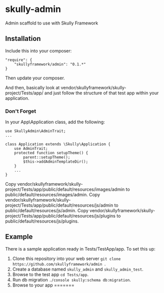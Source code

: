 # skully-admin
Admin scaffold to use with Skully Framework

## Installation

Include this into your composer:

```
"require": {
    "skullyframework/admin": "0.1.*"
}
```

Then update your composer.

And then, basically look at vendor/skullyframework/skully-project/Tests/app/ and just follow the structure of that test app within your application.

### Don't Forget ###
In your App\Application class, add the following:

```
use SkullyAdmin\AdminTrait;
...

class Application extends \Skully\Application {
    use AdminTrait;
    protected function setupTheme() {
        parent::setupTheme();
        $this->addAdminTemplateDir();
    }
    ...
}
```

Copy vendor/skullyframework/skully-project/Tests/app/public/default/resources/images/admin to public/default/resources/images/admin.
Copy vendor/skullyframework/skully-project/Tests/app/public/default/resources/js/admin to public/default/resources/js/admin.
Copy vendor/skullyframework/skully-project/Tests/app/public/default/resources/js/plugins to public/default/resources/js/plugins.

## Example

There is a sample application ready in Tests/TestApp/app. To set this up:
1. Clone this repository into your web server ```git clone https://github.com/skullyframework/admin ```.
2. Create a database named `skully_admin` and `skully_admin_test`.
3. Browse to the test app ```cd Tests/app```.
4. Run db migration ```./console skully:schema db:migration```.
5. Browse to your app
=======